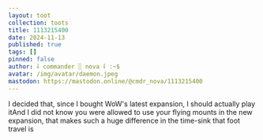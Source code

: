 ```yaml
---
layout: toot
collection: toots
title: 1113215400
date: 2024-11-13
published: true
tags: []
pinned: false
author: ⸸ commander ░ nova ⸸ :~$
avatar: /img/avatar/daemon.jpeg
mastodon: https://mastodon.online/@cmdr_nova/1113215400
---
```


I decided that, since I bought WoW's latest expansion, I should actually play itAnd I did not know you were allowed to use your flying mounts in the new expansion, that makes such a huge difference in the time-sink that foot travel is
